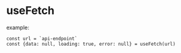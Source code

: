 # useFetch

example:
```
const url = `api-endpoint`
const {data: null, loading: true, error: null} = useFetch(url)

```